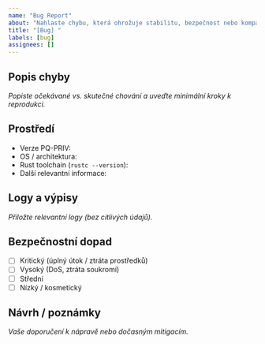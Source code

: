 ```yaml
---
name: "Bug Report"
about: "Nahlaste chybu, která ohrožuje stabilitu, bezpečnost nebo kompatibilitu"
title: "[Bug] "
labels: [bug]
assignees: []
---
```


## Popis chyby
_Popiste očekávané vs. skutečné chování a uveďte minimální kroky k reprodukci._

## Prostředí
- Verze PQ-PRIV: 
- OS / architektura: 
- Rust toolchain (`rustc --version`): 
- Další relevantní informace:

## Logy a výpisy
_Přiložte relevantní logy (bez citlivých údajů)._

## Bezpečnostní dopad
- [ ] Kritický (úplný útok / ztráta prostředků)
- [ ] Vysoký (DoS, ztráta soukromí)
- [ ] Střední
- [ ] Nízký / kosmetický

## Návrh / poznámky
_Vaše doporučení k nápravě nebo dočasným mitigacím._
